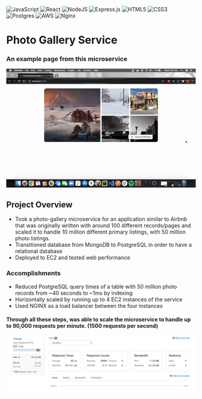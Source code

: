 <img alt="JavaScript" src="https://img.shields.io/badge/javascript%20-%23323330.svg?&style=for-the-badge&logo=javascript&logoColor=%23F7DF1E"/> <img alt="React" src="https://img.shields.io/badge/react%20-%2320232a.svg?&style=for-the-badge&logo=react&logoColor=%2361DAFB"/> <img alt="NodeJS" src="https://img.shields.io/badge/node.js%20-%2343853D.svg?&style=for-the-badge&logo=node.js&logoColor=white"/> <img alt="Express.js" src="https://img.shields.io/badge/express.js%20-%23404d59.svg?&style=for-the-badge"/> <img alt="HTML5" src="https://img.shields.io/badge/html5%20-%23E34F26.svg?&style=for-the-badge&logo=html5&logoColor=white"/> <img alt="CSS3" src="https://img.shields.io/badge/css3%20-%231572B6.svg?&style=for-the-badge&logo=css3&logoColor=white"/> <img alt="Postgres" src ="https://img.shields.io/badge/postgres-%23316192.svg?&style=for-the-badge&logo=postgresql&logoColor=white"/> <img alt="AWS" src="https://img.shields.io/badge/AWS%20-%23FF9900.svg?&style=for-the-badge&logo=amazon-aws&logoColor=white"/> <img alt="Nginx" src="https://img.shields.io/badge/nginx%20-%23009639.svg?&style=for-the-badge&logo=nginx&logoColor=white"/> 

# Photo Gallery Service

### An example page from this microservice
<img src="./assets/PhotoGallery.gif"/>

## Project Overview

<ul>
  <li>Took a photo-gallery microservice for an application similar to Airbnb that was originally written with around 100 different records/pages and scaled it to    handle 10 million different primary listings, with 50 million photo listings.</li>
  <li>Transitioned database from MongoDB to PostgreSQL in order to have a relational database</li>
  <li>Deployed to EC2 and tested web performance</li>
</ul>

### Accomplishments

<ul>
  <li>Reduced PostgreSQL query times of a table with 50 million photo records from ~40 seconds to ~1ms by indexing</li>
  <li>Horizontally scaled by running up to 4 EC2 instances of the service</li>
  <li>Used NGINX as a load balancer between the four instances</li>
</ul>

#### Through all these steps, was able to scale the microservice to handle up to 90,000 requests per minute. (1500 requests per second)

<img src="./assets/1500rpsTest.png"/>
